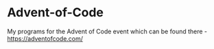 # Advent-of-Code
My programs for the Advent of Code event which can be found there - https://adventofcode.com/
